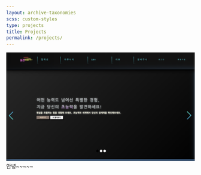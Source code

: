 ```yaml
---
layout: archive-taxonomies
scss: custom-styles
type: projects
title: Projects
permalink: /projects/
---
```


![potion](포션이었다.png)
안녕~~~~~
